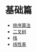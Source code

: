 # 基础篇

- [排序算法](./sort-algorithm-summary.md)
- [二叉树](./binary-tree.md)
- [栈](./stack.md)
- [线性表](./linear-list.md)
